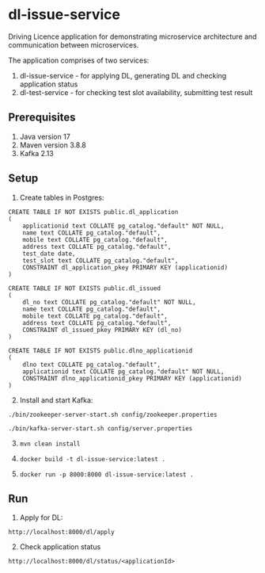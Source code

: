 # dl-issue-service
Driving Licence application for demonstrating microservice architecture and communication between microservices.

The application comprises of two services:
1. dl-issue-service - for applying DL, generating DL and checking application status
2. dl-test-service - for checking test slot availability, submitting test result


## Prerequisites
1. Java version 17
2. Maven version 3.8.8
3. Kafka 2.13

## Setup

1. Create tables in Postgres:
```
CREATE TABLE IF NOT EXISTS public.dl_application
(
    applicationid text COLLATE pg_catalog."default" NOT NULL,
    name text COLLATE pg_catalog."default",
    mobile text COLLATE pg_catalog."default",
    address text COLLATE pg_catalog."default",
    test_date date,
    test_slot text COLLATE pg_catalog."default",
    CONSTRAINT dl_application_pkey PRIMARY KEY (applicationid)
)

```

```
CREATE TABLE IF NOT EXISTS public.dl_issued
(
    dl_no text COLLATE pg_catalog."default" NOT NULL,
    name text COLLATE pg_catalog."default",
    mobile text COLLATE pg_catalog."default",
    address text COLLATE pg_catalog."default",
    CONSTRAINT dl_issued_pkey PRIMARY KEY (dl_no)
)

```

```
CREATE TABLE IF NOT EXISTS public.dlno_applicationid
(
    dlno text COLLATE pg_catalog."default",
    applicationid text COLLATE pg_catalog."default" NOT NULL,
    CONSTRAINT dlno_applicationid_pkey PRIMARY KEY (applicationid)
)

```

2. Install and start Kafka:

```
./bin/zookeeper-server-start.sh config/zookeeper.properties

./bin/kafka-server-start.sh config/server.properties
```


3. `mvn clean install`

4. `docker build -t dl-issue-service:latest .`

5. `docker run -p 8000:8000 dl-issue-service:latest .`

## Run

1. Apply for DL:
```
http://localhost:8000/dl/apply
```

2. Check application status
```
http://localhost:8000/dl/status/<applicationId>
```
